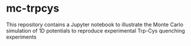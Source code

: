 # mc-trpcys

This repository contains a Jupyter notebook to illustrate the Monte Carlo simulation of 1D potentials to reproduce experimental Trp-Cys quenching experiments 

